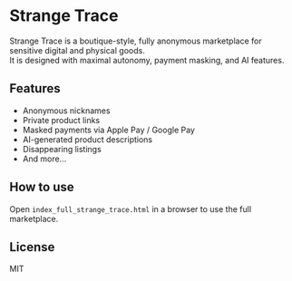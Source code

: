 # Strange Trace

Strange Trace is a boutique-style, fully anonymous marketplace for sensitive digital and physical goods.  
It is designed with maximal autonomy, payment masking, and AI features.

## Features
- Anonymous nicknames
- Private product links
- Masked payments via Apple Pay / Google Pay
- AI-generated product descriptions
- Disappearing listings
- And more...

## How to use
Open `index_full_strange_trace.html` in a browser to use the full marketplace.

## License
MIT
